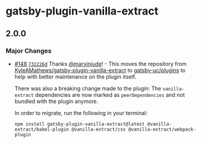 # gatsby-plugin-vanilla-extract

## 2.0.0
### Major Changes



- [#148](https://github.com/gatsby-uc/plugins/pull/148) [`732226d`](https://github.com/gatsby-uc/plugins/commit/732226d3947f27d7d53065fb6a3c1e1d8376fe53) Thanks [@marvinjude](https://github.com/marvinjude)! - This moves the repository from [KyleAMathews/gatsby-plugin-vanilla-extract](https://github.com/KyleAMathews/gatsby-plugin-vanilla-extract) to [gatsby-uc/plugins](https://github.com/gatsby-uc/plugins) to help with better maintenance on the plugin itself.
  
  There was also a breaking change made to the plugin: The `vanilla-extract` dependencies are now marked as `peerDependencies` and not bundled with the plugin anymore.
  
  In order to migrate, run the following in your terminal:
  
  ```shell
  npm install gatsby-plugin-vanilla-extract@latest @vanilla-extract/babel-plugin @vanilla-extract/css @vanilla-extract/webpack-plugin
  ```
